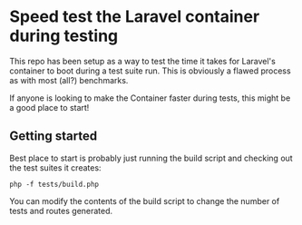 # Speed test the Laravel container during testing

This repo has been setup as a way to test the time it takes for Laravel's container to boot during a test suite run. This is obviously a flawed process as with most (all?) benchmarks.

If anyone is looking to make the Container faster during tests, this might be a good place to start!

## Getting started

Best place to start is probably just running the build script and checking out the test suites it creates:

```
php -f tests/build.php
```

You can modify the contents of the build script to change the number of tests and routes generated.
